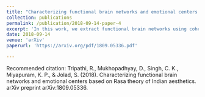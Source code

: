 ```yaml
---
title: "Characterizing functional brain networks and emotional centers based on Rasa theory of Indian aesthetics"
collection: publications
permalink: /publication/2018-09-14-paper-4
excerpt: 'In this work, we extract functional brain networks using coherence measures on EEG recordings of film clips from popular Indian Bollywood movies representing nine Rasas in the Indian Natyasastra. Structural and functional network measures were computed for these brain networks, averaging over a range of significant edge weights, in different brainwave frequency bands.'
date: 2018-09-14
venue: 'arXiv'
paperurl: 'https://arxiv.org/pdf/1809.05336.pdf'

---
```



Recommended citation: Tripathi, R., Mukhopadhyay, D., Singh, C. K., Miyapuram, K. P., & Jolad, S. (2018). Characterizing functional brain networks and emotional centers based on Rasa theory of Indian aesthetics. arXiv preprint arXiv:1809.05336.
